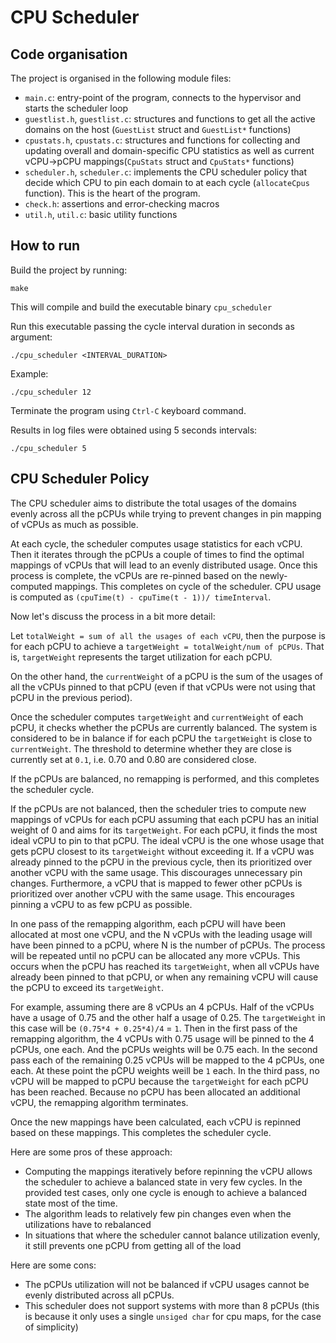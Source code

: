 # CPU Scheduler

## Code organisation

The project is organised in the following module files:

- `main.c`: entry-point of the program, connects to the hypervisor and starts the scheduler loop
- `guestlist.h`, `guestlist.c`: structures and functions to get all the active domains on the host (`GuestList` struct and `GuestList*` functions)
- `cpustats.h`, `cpustats.c`: structures and functions for collecting and updating overall and domain-specific CPU statistics as well as current vCPU->pCPU mappings(`CpuStats` struct and `CpuStats*` functions)
- `scheduler.h`, `scheduler.c`: implements the CPU scheduler policy that decide which CPU to pin each domain to at each cycle (`allocateCpus` function). This is the heart of the program.
- `check.h`: assertions and error-checking macros
- `util.h`, `util.c`: basic utility functions

## How to run

Build the project by running:

```
make
```
This will compile and build the executable binary `cpu_scheduler`

Run this executable passing the cycle interval duration in seconds as argument:
```
./cpu_scheduler <INTERVAL_DURATION>
```
Example:
```
./cpu_scheduler 12
```
Terminate the program using `Ctrl-C` keyboard command.

Results in log files were obtained using 5 seconds intervals:

```
./cpu_scheduler 5
```

## CPU Scheduler Policy

The CPU scheduler aims to distribute the total usages of the domains
evenly across all the pCPUs while trying to prevent changes in pin mapping of
vCPUs as much as possible.

At each cycle, the scheduler computes usage statistics for each vCPU. Then it
iterates through the pCPUs a couple of times to find the optimal mappings of vCPUs
that will lead to an evenly distributed usage. Once this process is complete,
the vCPUs are re-pinned based on the newly-computed mappings. This completes
on cycle of the scheduler. CPU usage is computed as `(cpuTime(t) - cpuTime(t - 1))/ timeInterval`.

Now let's discuss the process in a bit more detail:

Let `totalWeight = sum of all the usages of each vCPU`, then the purpose is for each pCPU to achieve a `targetWeight = totalWeight/num of pCPUs`. That is, `targetWeight` represents the target utilization for each pCPU.

On the other hand, the `currentWeight` of a pCPU is the sum of the usages of all
the vCPUs pinned to that pCPU (even if that vCPUs were not using that pCPU in the previous period).

Once the scheduler computes `targetWeight` and `currentWeight` of each pCPU, it checks
whether the pCPUs are currently balanced. The system is considered to be in balance if
for each pCPU the `targetWeight` is close to `currentWeight`. The threshold to determine whether they are close is currently set at `0.1`, i.e. 0.70 and 0.80 are considered close.

If the pCPUs are balanced, no remapping is performed, and this completes the scheduler cycle.

If the pCPUs are not balanced, then the scheduler tries to compute new mappings of vCPUs for each pCPU assuming that each pCPU has an initial weight of 0 and aims for its `targetWeight`. For each pCPU, it finds the most ideal vCPU to pin to that pCPU. The ideal vCPU is the one whose usage that gets pCPU closest to its `targetWeight` without exceeding it. If a vCPU was already pinned to the pCPU in the previous cycle, then its prioritized over another vCPU with the same usage. This discourages unnecessary pin changes. Furthermore, a vCPU that is mapped to fewer other pCPUs is prioritized over another vCPU with the same usage. This encourages pinning a vCPU to as few pCPU as possible.

In one pass of the remapping algorithm, each pCPU will have been allocated at most one vCPU, and the N vCPUs with the leading usage will have been pinned to a pCPU, where N is the number of pCPUs. The process will be repeated until no pCPU can be allocated any more vCPUs. This occurs when the pCPU has reached its `targetWeight`, when all vCPUs have already been pinned to that pCPU, or when any remaining vCPU will cause the pCPU to exceed its `targetWeight`.

For example, assuming there are 8 vCPUs an 4 pCPUs. Half of the vCPUs have a usage of 0.75 and the other half a usage of 0.25. The `targetWeight` in this case will be `(0.75*4 + 0.25*4)/4` = `1`.
Then in the first pass of the remapping algorithm,
the 4 vCPUs with 0.75 usage will be pinned to the 4 pCPUs, one each. And the pCPUs weights will be 0.75 each. In the second pass each of the remaining 0.25 vCPUs will be mapped to the 4 pCPUs, one each. At these point the pCPU weights weill be `1` each. In the third pass, no vCPU will be mapped to pCPU because the `targetWeight` for each pCPU has been reached. Because no pCPU has been allocated an additional vCPU, the remapping algorithm terminates.

Once the new mappings have been calculated, each vCPU is repinned based on these mappings. This completes the scheduler cycle.

Here are some pros of these approach:
- Computing the mappings iteratively before repinning the vCPU allows the scheduler to achieve a balanced state in very few cycles. In the provided test cases, only one cycle is enough to achieve a balanced state most of the time.
- The algorithm leads to relatively few pin changes even when the utilizations have to rebalanced
- In situations that where the scheduler cannot balance utilization evenly, it still prevents one pCPU from getting all of the load


Here are some cons:
- The pCPUs utilization will not be balanced if vCPU usages cannot be evenly distributed across all pCPUs.
- This scheduler does not support systems with more than 8 pCPUs (this is because it only uses a single `unsiged char` for cpu maps, for the case of simplicity)